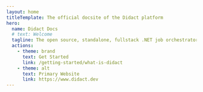 ```yaml
---
layout: home
titleTemplate: The official docsite of the Didact platform
hero:
  name: Didact Docs
  # text: Welcome
  tagline: The open source, standalone, fullstack .NET job orchestrator that we've been missing.
  actions:
    - theme: brand
      text: Get Started
      link: /getting-started/what-is-didact
    - theme: alt
      text: Primary Website
      link: https://www.didact.dev
---
```

